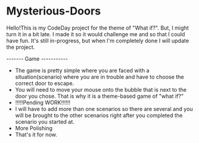 # Mysterious-Doors
Hello!This is my CodeDay project for the theme of "What if?". But, I might turn it in a bit late.
I made it so it would challenge me and so that I could have fun. It's still in-progress, but when I'm completely done I will update the project.



------- Game -----------
- The game is pretty simple where you are faced with a situation(scenario) where you are in trouble and have to choose the correct door to escape.
- You will need to move your mouse onto the bubble that is next to the door you chose. That is why it is a theme-based game of "what if?"
- !!!!!Pending WORK!!!!!!
- I will have to add more than one scenarios so there are several and you will be brought to the other scenarios right after you completed the scenario you started at.
- More Polishing
- That's it for now.
